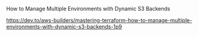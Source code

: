 
How to Manage Multiple Environments with Dynamic S3 Backends 

https://dev.to/aws-builders/mastering-terraform-how-to-manage-multiple-environments-with-dynamic-s3-backends-1p9
